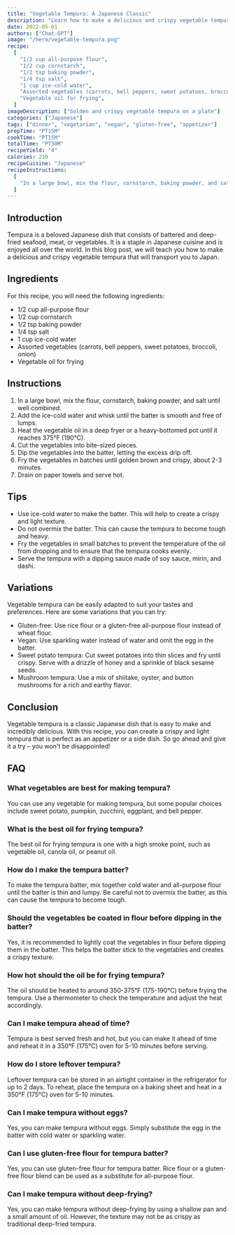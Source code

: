 ```yaml
---
title: "Vegetable Tempura: A Japanese Classic"
description: "Learn how to make a delicious and crispy vegetable tempura with this easy recipe that will transport you to Japan."
date: 2022-05-01
authors: ["Chat-GPT"]
image: "/hero/vegetable-tempura.png"
recipe:
  [
    "1/2 cup all-purpose flour",
    "1/2 cup cornstarch",
    "1/2 tsp baking powder",
    "1/4 tsp salt",
    "1 cup ice-cold water",
    "Assorted vegetables (carrots, bell peppers, sweet potatoes, broccoli, onion)",
    "Vegetable oil for frying",
  ]
imageDescription: ["Golden and crispy vegetable tempura on a plate"]
categories: ["Japanese"]
tags: ["dinner", "vegetarian", "vegan", "gluten-free", "appetizer"]
prepTime: "PT15M"
cookTime: "PT15M"
totalTime: "PT30M"
recipeYield: "4"
calories: 210
recipeCuisine: "Japanese"
recipeInstructions:
  [
    "In a large bowl, mix the flour, cornstarch, baking powder, and salt until well combined. Add the ice-cold water and whisk until the batter is smooth and free of lumps. Heat the vegetable oil in a deep fryer or a heavy-bottomed pot until it reaches 375°F (190°C). Cut the vegetables into bite-sized pieces. Dip the vegetables into the batter, letting the excess drip off. Fry the vegetables in batches until golden brown and crispy, about 2-3 minutes. Drain on paper towels and serve hot.",
  ]
---
```


## Introduction

Tempura is a beloved Japanese dish that consists of battered and deep-fried seafood, meat, or vegetables. It is a staple in Japanese cuisine and is enjoyed all over the world. In this blog post, we will teach you how to make a delicious and crispy vegetable tempura that will transport you to Japan.

## Ingredients

For this recipe, you will need the following ingredients:

- 1/2 cup all-purpose flour
- 1/2 cup cornstarch
- 1/2 tsp baking powder
- 1/4 tsp salt
- 1 cup ice-cold water
- Assorted vegetables (carrots, bell peppers, sweet potatoes, broccoli, onion)
- Vegetable oil for frying

## Instructions

1. In a large bowl, mix the flour, cornstarch, baking powder, and salt until well combined.
2. Add the ice-cold water and whisk until the batter is smooth and free of lumps.
3. Heat the vegetable oil in a deep fryer or a heavy-bottomed pot until it reaches 375°F (190°C).
4. Cut the vegetables into bite-sized pieces.
5. Dip the vegetables into the batter, letting the excess drip off.
6. Fry the vegetables in batches until golden brown and crispy, about 2-3 minutes.
7. Drain on paper towels and serve hot.

## Tips

- Use ice-cold water to make the batter. This will help to create a crispy and light texture.
- Do not overmix the batter. This can cause the tempura to become tough and heavy.
- Fry the vegetables in small batches to prevent the temperature of the oil from dropping and to ensure that the tempura cooks evenly.
- Serve the tempura with a dipping sauce made of soy sauce, mirin, and dashi.

## Variations

Vegetable tempura can be easily adapted to suit your tastes and preferences. Here are some variations that you can try:

- Gluten-free: Use rice flour or a gluten-free all-purpose flour instead of wheat flour.
- Vegan: Use sparkling water instead of water and omit the egg in the batter.
- Sweet potato tempura: Cut sweet potatoes into thin slices and fry until crispy. Serve with a drizzle of honey and a sprinkle of black sesame seeds.
- Mushroom tempura: Use a mix of shiitake, oyster, and button mushrooms for a rich and earthy flavor.

## Conclusion

Vegetable tempura is a classic Japanese dish that is easy to make and incredibly delicious. With this recipe, you can create a crispy and light tempura that is perfect as an appetizer or a side dish. So go ahead and give it a try – you won't be disappointed!

## FAQ

### What vegetables are best for making tempura?

You can use any vegetable for making tempura, but some popular choices include sweet potato, pumpkin, zucchini, eggplant, and bell pepper.

### What is the best oil for frying tempura?

The best oil for frying tempura is one with a high smoke point, such as vegetable oil, canola oil, or peanut oil.

### How do I make the tempura batter?

To make the tempura batter, mix together cold water and all-purpose flour until the batter is thin and lumpy. Be careful not to overmix the batter, as this can cause the tempura to become tough.

### Should the vegetables be coated in flour before dipping in the batter?

Yes, it is recommended to lightly coat the vegetables in flour before dipping them in the batter. This helps the batter stick to the vegetables and creates a crispy texture.

### How hot should the oil be for frying tempura?

The oil should be heated to around 350-375°F (175-190°C) before frying the tempura. Use a thermometer to check the temperature and adjust the heat accordingly.

### Can I make tempura ahead of time?

Tempura is best served fresh and hot, but you can make it ahead of time and reheat it in a 350°F (175°C) oven for 5-10 minutes before serving.

### How do I store leftover tempura?

Leftover tempura can be stored in an airtight container in the refrigerator for up to 2 days. To reheat, place the tempura on a baking sheet and heat in a 350°F (175°C) oven for 5-10 minutes.

### Can I make tempura without eggs?

Yes, you can make tempura without eggs. Simply substitute the egg in the batter with cold water or sparkling water.

### Can I use gluten-free flour for tempura batter?

Yes, you can use gluten-free flour for tempura batter. Rice flour or a gluten-free flour blend can be used as a substitute for all-purpose flour.

### Can I make tempura without deep-frying?

Yes, you can make tempura without deep-frying by using a shallow pan and a small amount of oil. However, the texture may not be as crispy as traditional deep-fried tempura.
